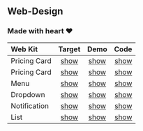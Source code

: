 ## Web-Design
### Made with heart ❤️
| Web Kit      | Target | Demo  | Code |
| :---         | :---:  | :---: | ---: |
| Pricing Card | [show](https://uidesigndaily.com/posts/figma-pricing-card-day-1534) | [show](https://ojhaywood.github.io/web-design/pricing-card/)  | [show](https://github.com/ojhaywood/web-design/blob/master/pricing-card/index.html) |
| Pricing Card | [show](https://uidesigndaily.com/posts/figma-details-card-info-tags-day-1374) | [show](https://ojhaywood.github.io/web-design/details-card/)  | [show](https://github.com/ojhaywood/web-design/blob/master/details-card/index.html) |
| Menu         | [show](https://uidesigndaily.com/posts/figma-menu-card-day-1494) | [show](https://ojhaywood.github.io/web-design/menu/)  | [show](https://github.com/ojhaywood/web-design/blob/master/menu/index.html) |
| Dropdown     | [show](https://uidesigndaily.com/posts/figma-dropdown-search-day-1576) | [show](https://ojhaywood.github.io/web-design/dropdown/)  | [show](https://github.com/ojhaywood/web-design/blob/master/dropdown/index.html) |
| Notification | [show](https://uidesigndaily.com/posts/figma-notification-day-1559) | [show](https://ojhaywood.github.io/web-design/notification/)  | [show](https://github.com/ojhaywood/web-design/blob/master/notification/index.html) |
| List         | [show](https://uidesigndaily.com/posts/figma-list-table-day-1511) | [show](https://ojhaywood.github.io/web-design/list/)  | [show](https://github.com/ojhaywood/web-design/blob/master/list/index.html) |
